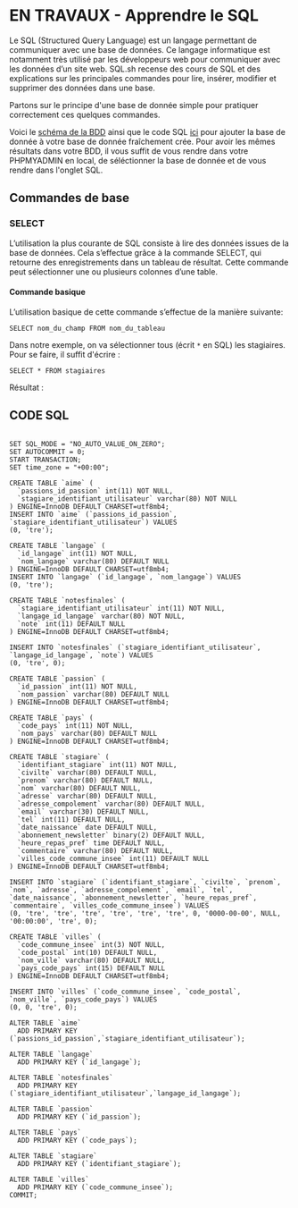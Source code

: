 # EN TRAVAUX - Apprendre le SQL

Le SQL (Structured Query Language) est un langage permettant de communiquer avec une base de données. Ce langage informatique est notamment très utilisé par les développeurs web pour communiquer avec les données d’un site web. SQL.sh recense des cours de SQL et des explications sur les principales commandes pour lire, insérer, modifier et supprimer des données dans une base.

Partons sur le principe d'une base de donnée simple pour pratiquer correctement ces quelques commandes.

Voici le [schéma de la BDD](https://raw.githubusercontent.com/Piotezaza/CoursNumericall/master/SQL/exos/Schema%20BDD.png) ainsi que le code SQL [ici](https://github.com/Piotezaza/CoursNumericall/blob/master/SQL/cours.md#code-sql) pour ajouter la base de donnée à votre base de donnée fraîchement crée. Pour avoir les mêmes résultats dans votre BDD, il vous suffit de vous rendre dans votre PHPMYADMIN en local, de séléctionner la base de donnée et de vous rendre dans l'onglet SQL.



## Commandes de base

### SELECT

L’utilisation la plus courante de SQL consiste à lire des données issues de la base de données. Cela s’effectue grâce à la commande SELECT, qui retourne des enregistrements dans un tableau de résultat. Cette commande peut sélectionner une ou plusieurs colonnes d’une table.

#### Commande basique

L’utilisation basique de cette commande s’effectue de la manière suivante:

```
SELECT nom_du_champ FROM nom_du_tableau
```

Dans notre exemple, on va sélectionner tous (écrit `*` en SQL) les stagiaires. Pour se faire, il suffit d'écrire :

```
SELECT * FROM stagiaires
```

Résultat :






















## CODE SQL

```

SET SQL_MODE = "NO_AUTO_VALUE_ON_ZERO";
SET AUTOCOMMIT = 0;
START TRANSACTION;
SET time_zone = "+00:00";

CREATE TABLE `aime` (
  `passions_id_passion` int(11) NOT NULL,
  `stagiare_identifiant_utilisateur` varchar(80) NOT NULL
) ENGINE=InnoDB DEFAULT CHARSET=utf8mb4;
INSERT INTO `aime` (`passions_id_passion`, `stagiare_identifiant_utilisateur`) VALUES
(0, 'tre');

CREATE TABLE `langage` (
  `id_langage` int(11) NOT NULL,
  `nom_langage` varchar(80) DEFAULT NULL
) ENGINE=InnoDB DEFAULT CHARSET=utf8mb4;
INSERT INTO `langage` (`id_langage`, `nom_langage`) VALUES
(0, 'tre');

CREATE TABLE `notesfinales` (
  `stagiare_identifiant_utilisateur` int(11) NOT NULL,
  `langage_id_langage` varchar(80) NOT NULL,
  `note` int(11) DEFAULT NULL
) ENGINE=InnoDB DEFAULT CHARSET=utf8mb4;

INSERT INTO `notesfinales` (`stagiare_identifiant_utilisateur`, `langage_id_langage`, `note`) VALUES
(0, 'tre', 0);

CREATE TABLE `passion` (
  `id_passion` int(11) NOT NULL,
  `nom_passion` varchar(80) DEFAULT NULL
) ENGINE=InnoDB DEFAULT CHARSET=utf8mb4;

CREATE TABLE `pays` (
  `code_pays` int(11) NOT NULL,
  `nom_pays` varchar(80) DEFAULT NULL
) ENGINE=InnoDB DEFAULT CHARSET=utf8mb4;

CREATE TABLE `stagiare` (
  `identifiant_stagiare` int(11) NOT NULL,
  `civilte` varchar(80) DEFAULT NULL,
  `prenom` varchar(80) DEFAULT NULL,
  `nom` varchar(80) DEFAULT NULL,
  `adresse` varchar(80) DEFAULT NULL,
  `adresse_compolement` varchar(80) DEFAULT NULL,
  `email` varchar(30) DEFAULT NULL,
  `tel` int(11) DEFAULT NULL,
  `date_naissance` date DEFAULT NULL,
  `abonnement_newsletter` binary(2) DEFAULT NULL,
  `heure_repas_pref` time DEFAULT NULL,
  `commentaire` varchar(80) DEFAULT NULL,
  `villes_code_commune_insee` int(11) DEFAULT NULL
) ENGINE=InnoDB DEFAULT CHARSET=utf8mb4;

INSERT INTO `stagiare` (`identifiant_stagiare`, `civilte`, `prenom`, `nom`, `adresse`, `adresse_compolement`, `email`, `tel`, `date_naissance`, `abonnement_newsletter`, `heure_repas_pref`, `commentaire`, `villes_code_commune_insee`) VALUES
(0, 'tre', 'tre', 'tre', 'tre', 'tre', 'tre', 0, '0000-00-00', NULL, '00:00:00', 'tre', 0);

CREATE TABLE `villes` (
  `code_commune_insee` int(3) NOT NULL,
  `code_postal` int(10) DEFAULT NULL,
  `nom_ville` varchar(80) DEFAULT NULL,
  `pays_code_pays` int(15) DEFAULT NULL
) ENGINE=InnoDB DEFAULT CHARSET=utf8mb4;

INSERT INTO `villes` (`code_commune_insee`, `code_postal`, `nom_ville`, `pays_code_pays`) VALUES
(0, 0, 'tre', 0);

ALTER TABLE `aime`
  ADD PRIMARY KEY (`passions_id_passion`,`stagiare_identifiant_utilisateur`);

ALTER TABLE `langage`
  ADD PRIMARY KEY (`id_langage`);

ALTER TABLE `notesfinales`
  ADD PRIMARY KEY (`stagiare_identifiant_utilisateur`,`langage_id_langage`);

ALTER TABLE `passion`
  ADD PRIMARY KEY (`id_passion`);

ALTER TABLE `pays`
  ADD PRIMARY KEY (`code_pays`);

ALTER TABLE `stagiare`
  ADD PRIMARY KEY (`identifiant_stagiare`);

ALTER TABLE `villes`
  ADD PRIMARY KEY (`code_commune_insee`);
COMMIT;
```